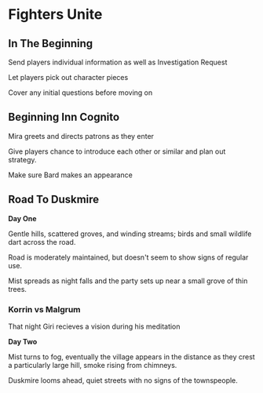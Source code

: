 # Fighters Unite

## In The Beginning

Send players individual information as well as Investigation Request

Let players pick out character pieces

Cover any initial questions before moving on

## Beginning Inn Cognito 

Mira greets and directs patrons as they enter

Give players chance to introduce each other or similar and plan out strategy.

Make sure Bard makes an appearance

## Road To Duskmire

**Day One**

Gentle hills, scattered groves, and winding streams; birds and small wildlife dart across the road.

Road is moderately maintained, but doesn't seem to show signs of regular use.

Mist spreads as night falls and the party sets up near a small grove of thin trees.

### Korrin vs Malgrum

That night Giri recieves a vision during his meditation

**Day Two**

Mist turns to fog, eventually the village appears in the distance as they crest a particularly large hill, smoke rising from chimneys.

Duskmire looms ahead, quiet streets with no signs of the townspeople.